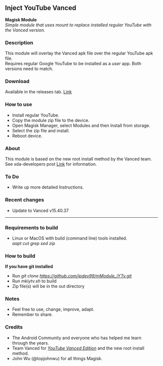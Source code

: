 ## Inject YouTube Vanced

**Magisk Module**  
_Simple module that uses mount to replace installed regular YouTube with the Vanced version._

### Description
This module will overlay the Vanced apk file over the regular YouTube apk file.  
Requires regular Google YouTube to be installed as a _user_ app. Both versions need to match.  

### Download
Available in the releases tab. [Link](https://github.com/ipdev99/mModule_iYTv/releases)

### How to use
- Install regular YouTube.
- Copy the module zip file to the device.
- Open Magisk Manager, select Modules and then Install from storage.
- Select the zip file and install.
- Reboot device.

### About
This module is based on the new root install method by the Vanced team.  
See xda-developers post [Link](https://forum.xda-developers.com/showpost.php?p=83318971&postcount=16371) for information.  

### To Do
- Write up more detailed Instructions.

### Recent changes
- Update to Vanced v15.40.37

---

### Requirements to build
- Linux or MacOS with build (command line) tools installed.  
_aapt cut grep sed zip_  

### How to build
**If you have git installed**
- Run _git clone https://github.com/ipdev99/mModule_iYTv.git_
- Run _mkiytv.sh_ to build
- Zip file(s) will be in the out directory

### Notes
- Feel free to use, change, improve, adapt.
- Remember to share.

### Credits
- The Android Community and everyone who has helped me learn through the years.
- Team Vanced for [_YouTube Vanced Edition_](https://forum.xda-developers.com/android/apps-games/app-youtube-vanced-edition-t3758757) and the new root install method.
- John Wu (@topjohnwu) for all things Magisk.
